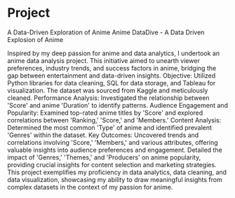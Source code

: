 # Project
A Data-Driven Exploration of Anime
Anime DataDive - A Data Driven Explosion of Anime

Inspired by my deep passion for anime and data analytics, I undertook an anime data analysis project. This initiative aimed to unearth viewer preferences, industry trends, and success factors in anime, bridging the gap between entertainment and data-driven insights.
Objective: Utilized Python libraries for data cleaning, SQL for data storage, and Tableau for visualization. The dataset was sourced from Kaggle and meticulously cleaned.
 Performance Analysis: Investigated the relationship between 'Score' and anime 'Duration' to identify patterns.
 Audience Engagement and Popularity: Examined top-rated anime titles by 'Score' and explored correlations between 'Ranking,' 'Score,' and 'Members.'
 Content Analysis: Determined the most common 'Type' of anime and identified prevalent 'Genres' within the dataset.
 Key Outcomes: Uncovered trends and correlations involving 'Score,' 'Members,' and various attributes, offering valuable insights into audience preferences and engagement. Detailed the impact of 'Genres,' 'Themes,' and 'Producers' on anime popularity, providing crucial insights for content selection and marketing strategies.
 This project exemplifies my proficiency in data analytics, data cleaning, and data visualization, showcasing my ability to draw meaningful insights from complex datasets in the context of my passion for anime.
